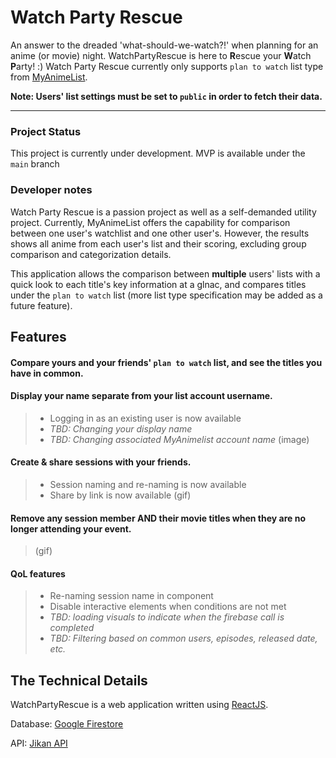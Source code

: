 
# Watch Party Rescue 

An answer to the dreaded 'what-should-we-watch?!' when planning for an anime (or movie) night. WatchPartyRescue is here to **R**escue your **W**atch **P**arty! :)
Watch Party Rescue currently only supports `plan to watch` list type from [MyAnimeList](https://myanimelist.net/).

**Note: Users' list settings must be set to `public` in order to fetch their data.**
***
### Project Status
This project is currently under development. MVP is available under the `main` branch

### Developer notes
Watch Party Rescue is a passion project as well as a self-demanded utility project. Currently, MyAnimeList offers the capability for comparison between one user's watchlist and one other user's. However, the results shows all anime from each user's list and their scoring, excluding group comparison and categorization details. 

This application allows the comparison between **multiple** users' lists with a quick look to each title's key information at a glnac, and compares titles under the `plan to watch` list (more list type specification may be added as a future feature). 

## Features

#### Compare yours and your friends' `plan to watch` list, and see the titles you have in common.
> <gif>

#### Display your name separate from your list account username.
> - Logging in as an existing user is now available
> - *TBD: Changing your display name*
> - *TBD: Changing associated MyAnimelist account name*
> (image)

#### Create & share sessions with your friends.
> - Session naming and re-naming is now available
> - Share by link is now available
> (gif)

#### Remove any session member AND their movie titles when they are no longer attending your event.
> (gif)

#### QoL features 
> - Re-naming session name in component
> - Disable interactive elements when conditions are not met 
> - *TBD: loading visuals to indicate when the firebase call is completed*
> - *TBD: Filtering based on common users, episodes, released date, etc.*

## The Technical Details

WatchPartyRescue is a web application written using [ReactJS](https://reactjs.org/).

Database: [Google Firestore](https://firebase.google.com/products/firestore)

API: [Jikan API](https://jikan.moe/)

